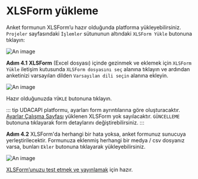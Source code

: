 # XLSForm yükleme
 
Anket formunun XLSForm’u hazır olduğunda platforma yükleyebilirsiniz. `Projeler` sayfasındaki `İşlemler` sütununun altındaki `XLSForm Yükle` butonuna tıklayın:
 
![An image](/images/s4-ProjectsDraftFormUpload-tr.png)
 
**Adım 4.1** **XLSForm** (Excel dosyası) içinde gezinmek ve eklemek için `XLSForm Yükle` iletişim kutusunda `XLSForm dosyasını seç` alanına tıklayın ve ardından anketinizi varsayılan dilden `Varsayılan dili seçin` alanına ekleyin.
 
![An image](/images/s4-ProjectsUploadXLSForm-tr.png)
 
Hazır olduğunuzda `YÜKLE` butonuna tıklayın.
 
::: tip
UDACAPI platformu, ayarları form ayrıntılarına göre oluşturacaktır. [Ayarlar Çalışma Sayfası](http://xlsform.org/en/#settings-worksheet) yüklenen XLSForm yok sayılacaktır. `GÜNCELLEME` butonuna tıklayarak form detaylarını değiştirebilirsiniz.
:::
 
**Adım 4.2** XLSForm'da herhangi bir hata yoksa, anket formunuz sunucuya yerleştirilecektir. Formunuza eklenmiş herhangi bir medya / csv dosyanız varsa, bunları `Ekler` butonuna tıklayarak yükleyebilirsiniz.
 
![An image](/images/s4-ProjectsDeployedAttachment-tr.png)
 
[XLSForm’unuzu test etmek ve yayınlamak](/guide/12-test-form.html) için hazır.